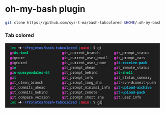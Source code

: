 # oh-my-bash plugin

```bash
git clone https://github.com/sys-t-ma/bash-tabcolored $HOME/.oh-my-bash/custom/plugins/tabcolored
```
### Tab colored

[![](print.png)](print.png)